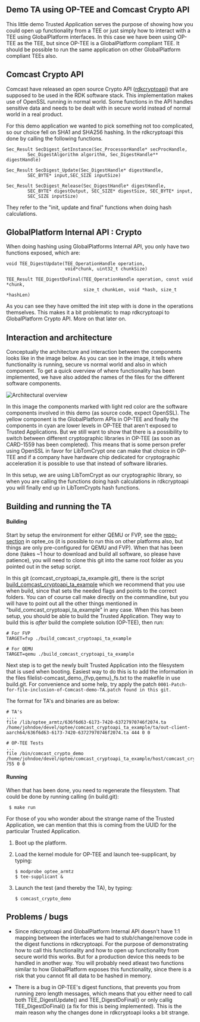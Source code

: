 Demo TA using OP-TEE and Comcast Crypto API
---

This little demo Trusted Application serves the purpose of showing how you could
open up functionality from a TEE or just simply how to interact with a TEE using
GlobalPlatform interfaces. In this case we have been using OP-TEE as the TEE,
but since OP-TEE is a GlobalPlatform compliant TEE. It should be possible to run
the same application on other GlobalPlatform compliant TEEs also.

Comcast Crypto API
---
Comcast have released an open source Crypto API
([rdkcryptoapi](https://github.com/Comcast/rdkcryptoapi)) that are supposed to
be used in the RDK software stack. This implementation makes use of OpenSSL
running in normal world. Some functions in the API handles sensitive data and
needs to be dealt with in secure world instead of normal world in a real
product.

For this demo application we wanted to pick something not too complicated, so
our choice fell on SHA1 and SHA256 hashing. In the rdkcryptoapi this done by
calling the following functions.

```
Sec_Result SecDigest_GetInstance(Sec_ProcessorHandle* secProcHandle,
        Sec_DigestAlgorithm algorithm, Sec_DigestHandle** digestHandle)

Sec_Result SecDigest_Update(Sec_DigestHandle* digestHandle,
        SEC_BYTE* input,SEC_SIZE inputSize)

Sec_Result SecDigest_Release(Sec_DigestHandle* digestHandle,
        SEC_BYTE* digestOutput, SEC_SIZE* digestSize, SEC_BYTE* input,
        SEC_SIZE inputSize)
```

They refer to the "init, update and final" functions when doing hash calculations.

GlobalPlatform Internal API : Crypto
---
When doing hashing using GlobalPlatforms Internal API, you only have two
functions exposed, which are:

```
void TEE_DigestUpdate(TEE_OperationHandle operation,
                      void*chunk, uint32_t chunkSize)

TEE_Result TEE_DigestDoFinal(TEE_OperationHandle operation, const void *chunk,
                             size_t chunkLen, void *hash, size_t *hashLen)
```
As you can see they have omitted the init step with is done in the operations
themselves. This makes it a bit problematic to map rdkcryptoapi to
GlobalPlatform Crypto API. More on that later on.

Interaction and architecture
---
Conceptually the architecture and interaction between the components looks like
in the image below. As you can see in the image, it tells where functionality is
running, secure vs normal world and also in which component. To get a quick
overview of where functionality has been implemented, we have also added the
names of the files for the different software components.

![Architectural overview](doc/architectural_overview.png)

In this image the components marked with light red color are the software
components involved in this demo (as source code, expect OpenSSL). The yellow
component is the GlobalPlatform APIs in OP-TEE and finally the components in
cyan are lower levels in OP-TEE that aren't exposed to Trusted Applications. But
we still want to show that there is a possibility to switch between different
cryptographic libraries in OP-TEE (as soon as CARD-1559 has been completed).
This means that is some person prefer using OpenSSL in favor for LibTomCrypt one
can make that choice in OP-TEE and if a company have hardware chip dedicated for
cryptographic acceleration it is possible to use that instead of software
libraries.

In this setup, we are using LibTomCrypt as our cryptographic library, so when
you are calling the functions doing hash calculations in rdkcryptoapi you will
finally end up in LibTomCrypts hash functions.

Building and running the TA
---
#### Building
Start by setup the environment for either QEMU or FVP, see the
[repo-section](https://github.com/OP-TEE/optee_os#5-repo-manifests) in optee_os
(it is possible to run this on other platforms also, but things are only
pre-configured for QEMU and FVP). When that has been done (takes ~1 hour to
download and build all software, so please have patience), you will need to
clone this git into the same root folder as you pointed out in the setup script.

In this git (comcast_cryptoapi_ta_example.git), there is the script
[build_comcast_cryptoapi_ta_example](build_comcast_cryptoapi_ta_example) which
we recommend that you use when build, since that sets the needed flags and
points to the correct folders. You can of course call make directly on the
commandline, but you will have to point out all the other things mentioned in
"build_comcast_cryptoapi_ta_example" in any case. When this has been setup, you
should be able to build the Trusted Application. They way to build this is
_after_ build the complete solution (OP-TEE), then run:
```
# For FVP
TARGET=fvp ./build_comcast_cryptoapi_ta_example

# For QEMU
TARGET=qemu ./build_comcast_cryptoapi_ta_example
```

Next step is to get the newly built Trusted Application into the filesystem that
is used when booting. Easiest way to do this is to add the information in the
files filelist-comcast_demo_{fvp,qemu}_fs.txt to the makefile in use build.git.
For convenience and some help, try apply the patch
`0001-Patch-for-file-inclusion-of-Comcast-demo-TA.patch found in this git.`

The format for TA's and binaries are as below:
```
# TA's
....
file /lib/optee_armtz/636f6d63-6173-7420-63727970746f2074.ta /home/johndoe/devel/optee/comcast_cryptoapi_ta_example/ta/out-client-aarch64/636f6d63-6173-7420-63727970746f2074.ta 444 0 0

# OP-TEE Tests
...
file /bin/comcast_crypto_demo /home/johndoe/devel/optee/comcast_cryptoapi_ta_example/host/comcast_crypto_demo 755 0 0
```

#### Running
When that has been done, you need to regenerate the filesystem. That could be
done by running calling (in build.git):
```
 $ make run
```

For those of you who wonder about the strange name of the Trusted Application,
we can mention that this is coming from the UUID for the particular Trusted
Application.

1. Boot up the platform.
2. Load the kernel module for OP-TEE and launch tee-supplicant, by typing:

   ```
   $ modprobe optee_armtz
   $ tee-supplicant &
   ```
3. Launch the test (and thereby the TA), by typing:

   ```
   $ comcast_crypto_demo
   ```

Problems / bugs
---
* Since rdkcryptoapi and GlobalPlatform Internal API doesn't have 1:1 mapping
between the interfaces we had to stub/change/remove code in the digest functions
in rdkcryptoapi. For the purpose of demonstrating how to call this functionality
and how to open up functionality from secure world this works. But for a
production device this needs to be handled in another way. You will probably
need atleast two functions similar to how GlobalPlatform exposes this
functionality, since there is a risk that you cannot fit all data to be hashed
in memory.

* There is a bug in OP-TEE's digest functions, that prevents you from running
zero length messages, which means that you either need to call both
TEE_DigestUpdate() and TEE_DigestDoFinal() or only callig TEE_DigestDoFinal() (a
fix for this is being implemented). This is the main reason why the changes done
in rdkcryptoapi looks a bit strange.
